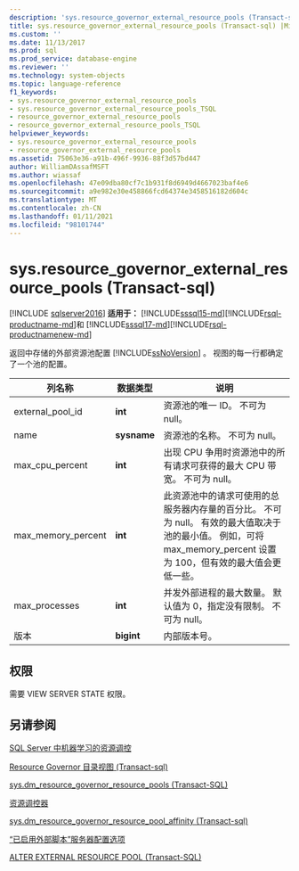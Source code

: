 ```yaml
---
description: 'sys.resource_governor_external_resource_pools (Transact-sql) '
title: sys.resource_governor_external_resource_pools (Transact-sql) |Microsoft Docs
ms.custom: ''
ms.date: 11/13/2017
ms.prod: sql
ms.prod_service: database-engine
ms.reviewer: ''
ms.technology: system-objects
ms.topic: language-reference
f1_keywords:
- sys.resource_governor_external_resource_pools
- sys.resource_governor_external_resource_pools_TSQL
- resource_governor_external_resource_pools
- resource_governor_external_resource_pools_TSQL
helpviewer_keywords:
- sys.resource_governor_external_resource_pools
- resource_governor_external_resource_pools
ms.assetid: 75063e36-a91b-496f-9936-88f3d57bd447
author: WilliamDAssafMSFT
ms.author: wiassaf
ms.openlocfilehash: 47e09dba80cf7c1b931f8d6949d4667023baf4e6
ms.sourcegitcommit: a9e982e30e458866fcd64374e3458516182d604c
ms.translationtype: MT
ms.contentlocale: zh-CN
ms.lasthandoff: 01/11/2021
ms.locfileid: "98101744"
---
```

# <a name="sysresource_governor_external_resource_pools-transact-sql"></a>sys.resource_governor_external_resource_pools (Transact-sql) 
[!INCLUDE [sqlserver2016](../../includes/applies-to-version/sqlserver2016.md)]
**适用于：** [!INCLUDE[sssql15-md](../../includes/sssql15-md.md)][!INCLUDE[rsql-productname-md](../../includes/rsql-productname-md.md)]和 [!INCLUDE[sssql17-md](../../includes/sssql17-md.md)][!INCLUDE[rsql-productnamenew-md](../../includes/rsql-productnamenew-md.md)]

返回中存储的外部资源池配置 [!INCLUDE[ssNoVersion](../../includes/ssnoversion-md.md)] 。 视图的每一行都确定了一个池的配置。
  
|列名称|数据类型|说明|
|-----------------|---------------|-----------------|
|external_pool_id|**int**|资源池的唯一 ID。 不可为 null。|
|name|**sysname**|资源池的名称。 不可为 null。|
|max_cpu_percent|**int**|出现 CPU 争用时资源池中的所有请求可获得的最大 CPU 带宽。 不可为 null。|
|max_memory_percent|**int**|此资源池中的请求可使用的总服务器内存量的百分比。 不可为 null。 有效的最大值取决于池的最小值。 例如，可将 max_memory_percent 设置为 100，但有效的最大值会更低一些。|
|max_processes|**int**|并发外部进程的最大数量。 默认值为 0，指定没有限制。 不可为 null。|
|版本|**bigint**|内部版本号。|
  
## <a name="permissions"></a>权限

需要 VIEW SERVER STATE 权限。

## <a name="see-also"></a>另请参阅

[SQL Server 中机器学习的资源调控](../../machine-learning/administration/resource-governor.md)

[Resource Governor 目录视图 &#40;Transact-sql&#41;](../../relational-databases/system-catalog-views/resource-governor-catalog-views-transact-sql.md)

[sys.dm_resource_governor_resource_pools (Transact-SQL)](../../relational-databases/system-dynamic-management-views/sys-dm-resource-governor-resource-pools-transact-sql.md)

[资源调控器](../../relational-databases/resource-governor/resource-governor.md)

[sys.dm_resource_governor_resource_pool_affinity &#40;Transact-sql&#41;](../../relational-databases/system-dynamic-management-views/sys-dm-resource-governor-resource-pool-affinity-transact-sql.md)

[“已启用外部脚本”服务器配置选项](../../database-engine/configure-windows/external-scripts-enabled-server-configuration-option.md)

[ALTER EXTERNAL RESOURCE POOL (Transact-SQL)](../../t-sql/statements/alter-external-resource-pool-transact-sql.md)
